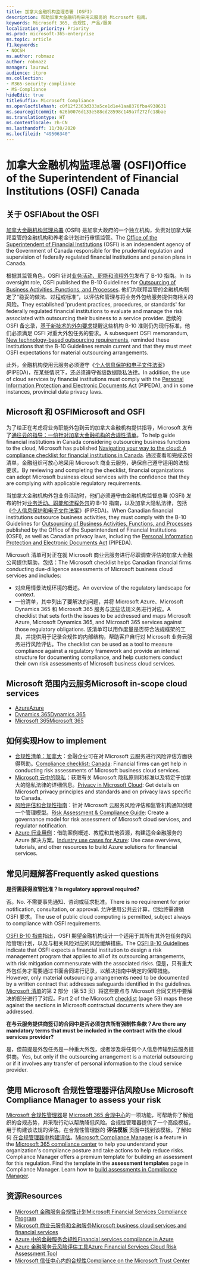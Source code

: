 ```yaml
---
title: 加拿大金融机构监理总署 (OSFI)
description: 帮助加拿大金融机构采用云服务的 Microsoft 指南。
keywords: Microsoft 365, 合规性, 产品/服务
localization_priority: Priority
ms.prod: microsoft-365-enterprise
ms.topic: article
f1.keywords:
- NOCSH
ms.author: robmazz
author: robmazz
manager: laurawi
audience: itpro
ms.collection:
- M365-security-compliance
- MS-Compliance
hideEdit: true
titleSuffix: Microsoft Compliance
ms.openlocfilehash: c0f12f2363d333a5ce1d1e41aa8376fba4938631
ms.sourcegitcommit: 626b0076d133e588cd28598c149a7f272fc18bae
ms.translationtype: HT
ms.contentlocale: zh-CN
ms.lasthandoff: 11/30/2020
ms.locfileid: "49506340"
---
```

# <a name="office-of-the-superintendent-of-financial-institutions-osfi-canada"></a><span data-ttu-id="848d7-104">加拿大金融机构监理总署 (OSFI)</span><span class="sxs-lookup"><span data-stu-id="848d7-104">Office of the Superintendent of Financial Institutions (OSFI) Canada</span></span>

## <a name="about-the-osfi"></a><span data-ttu-id="848d7-105">关于 OSFI</span><span class="sxs-lookup"><span data-stu-id="848d7-105">About the OSFI</span></span>

<span data-ttu-id="848d7-106">[加拿大金融机构监理总署](https://www.osfi-bsif.gc.ca/Eng/Pages/default.aspx) (OSFI) 是加拿大政府的一个独立机构，负责对加拿大联邦监管的金融机构和养老金计划进行审慎监管。</span><span class="sxs-lookup"><span data-stu-id="848d7-106">The [Office of the Superintendent of Financial Institutions](https://www.osfi-bsif.gc.ca/Eng/Pages/default.aspx) (OSFI) is an independent agency of the Government of Canada responsible for the prudential regulation and supervision of federally regulated financial institutions and pension plans in Canada.</span></span>

<span data-ttu-id="848d7-107">根据其监管角色，OSFI 针对[业务活动、职能和流程外包](https://www.osfi-bsif.gc.ca/Eng/fi-if/rg-ro/gdn-ort/gl-ld/Pages/b10.aspx)发布了 B-10 指南。</span><span class="sxs-lookup"><span data-stu-id="848d7-107">In its oversight role, OSFI published the B-10 Guidelines for [Outsourcing of Business Activities, Functions, and Processes](https://www.osfi-bsif.gc.ca/Eng/fi-if/rg-ro/gdn-ort/gl-ld/Pages/b10.aspx).</span></span> <span data-ttu-id="848d7-108">他们为联邦监管的金融机构制定了“稳妥的做法、过程或标准”，以评估和管理与将业务外包给服务提供商相关的风险。</span><span class="sxs-lookup"><span data-stu-id="848d7-108">They established 'prudent practices, procedures, or standards' for federally regulated financial institutions to evaluate and manage the risk associated with outsourcing their business to a service provider.</span></span> <span data-ttu-id="848d7-109">后续的 OSFI 备忘录，[基于新技术的外包要求](https://www.osfi-bsif.gc.ca/Eng/fi-if/rg-ro/gdn-ort/gl-ld/Pages/cldcmp.aspx)提醒这些机构 B-10 准则仍为现行标准，他们必须满足 OSFI 对重大外包任务的要求。</span><span class="sxs-lookup"><span data-stu-id="848d7-109">A subsequent OSFI memorandum, [New technology-based outsourcing requirements](https://www.osfi-bsif.gc.ca/Eng/fi-if/rg-ro/gdn-ort/gl-ld/Pages/cldcmp.aspx), reminded these institutions that the B-10 Guidelines remain current and that they must meet OSFI expectations for material outsourcing arrangements.</span></span>

<span data-ttu-id="848d7-110">此外，金融机构使用云服务必须遵守《[个人信息保护和电子文件法案](https://www.priv.gc.ca/en/privacy-topics/privacy-laws-in-canada/the-personal-information-protection-and-electronic-documents-act-pipeda/)》(PIPEDA)，在某些情况下，还必须遵守省级数据隐私法律。</span><span class="sxs-lookup"><span data-stu-id="848d7-110">In addition, the use of cloud services by financial institutions must comply with the [Personal Information Protection and Electronic Documents Act](https://www.priv.gc.ca/en/privacy-topics/privacy-laws-in-canada/the-personal-information-protection-and-electronic-documents-act-pipeda/) (PIPEDA), and in some instances, provincial data privacy laws.</span></span>

## <a name="microsoft-and-osfi"></a><span data-ttu-id="848d7-111">Microsoft 和 OSFI</span><span class="sxs-lookup"><span data-stu-id="848d7-111">Microsoft and OSFI</span></span>

<span data-ttu-id="848d7-112">为了给正在考虑将业务职能外包到云的加拿大金融机构提供指导，Microsoft 发布了[通往云的指导：一份针对加拿大金融机构的合规性清单](https://aka.ms/Azure-Canada-Compliance)。</span><span class="sxs-lookup"><span data-stu-id="848d7-112">To help guide financial institutions in Canada considering outsourcing business functions to the cloud, Microsoft has published [Navigating your way to the cloud: A compliance checklist for financial institutions in Canada](https://aka.ms/Azure-Canada-Compliance).</span></span> <span data-ttu-id="848d7-113">通过查看和完成这份清单，金融组织可放心地采用 Microsoft 商业云服务，确保自己遵守适用的法规要求。</span><span class="sxs-lookup"><span data-stu-id="848d7-113">By reviewing and completing the checklist, financial organizations can adopt Microsoft business cloud services with the confidence that they are complying with applicable regulatory requirements.</span></span>

<span data-ttu-id="848d7-114">当加拿大金融机构外包业务活动时，他们必须遵守由金融机构监督总署 (OSFI) 发布的针对[业务活动、职能和流程外包](https://www.osfi-bsif.gc.ca/Eng/fi-if/rg-ro/gdn-ort/gl-ld/Pages/b10.aspx)的 B-10 指南，以及加拿大隐私法律，包括《[个人信息保护和电子文件法案](https://www.priv.gc.ca/en/privacy-topics/privacy-laws-in-canada/the-personal-information-protection-and-electronic-documents-act-pipeda/)》(PIPEDA)。</span><span class="sxs-lookup"><span data-stu-id="848d7-114">When Canadian financial institutions outsource business activities, they must comply with the B-10 Guidelines for [Outsourcing of Business Activities, Functions, and Processes](https://www.osfi-bsif.gc.ca/Eng/fi-if/rg-ro/gdn-ort/gl-ld/Pages/b10.aspx) published by the Office of the Superintendent of Financial Institutions (OSFI), as well as Canadian privacy laws, including the [Personal Information Protection and Electronic Documents Act](https://www.priv.gc.ca/en/privacy-topics/privacy-laws-in-canada/the-personal-information-protection-and-electronic-documents-act-pipeda/) (PIPEDA).</span></span>

<span data-ttu-id="848d7-115">Microsoft 清单可对正在就 Microsoft 商业云服务进行尽职调查评估的加拿大金融公司提供帮助，包括：</span><span class="sxs-lookup"><span data-stu-id="848d7-115">The Microsoft checklist helps Canadian financial firms conducting due-diligence assessments of Microsoft business cloud services and includes:</span></span>

- <span data-ttu-id="848d7-116">对应用情景法规环境的概述。</span><span class="sxs-lookup"><span data-stu-id="848d7-116">An overview of the regulatory landscape for context.</span></span>
- <span data-ttu-id="848d7-117">一份清单，其中列出了要解决的问题，并将 Microsoft Azure、Microsoft Dynamics 365 和 Microsoft 365 服务与这些法规义务进行对应。</span><span class="sxs-lookup"><span data-stu-id="848d7-117">A checklist that sets forth the issues to be addressed and maps Microsoft Azure, Microsoft Dynamics 365, and Microsoft 365 services against those regulatory obligations.</span></span> <span data-ttu-id="848d7-118">该清单可以用作度量是否符合法规框架的工具，并提供用于记录合规性的内部结构，帮助客户自行对 Microsoft 业务云服务进行风险评估。</span><span class="sxs-lookup"><span data-stu-id="848d7-118">The checklist can be used as a tool to measure compliance against a regulatory framework and provide an internal structure for documenting compliance, and help customers conduct their own risk assessments of Microsoft business cloud services.</span></span>

## <a name="microsoft-in-scope-cloud-services"></a><span data-ttu-id="848d7-119">Microsoft 范围内云服务</span><span class="sxs-lookup"><span data-stu-id="848d7-119">Microsoft in-scope cloud services</span></span>

- [<span data-ttu-id="848d7-120">Azure</span><span class="sxs-lookup"><span data-stu-id="848d7-120">Azure</span></span>](https://aka.ms/AzureCompliance)
- [<span data-ttu-id="848d7-121">Dynamics 365</span><span class="sxs-lookup"><span data-stu-id="848d7-121">Dynamics 365</span></span>](https://aka.ms/d365-compliance-list)
- [<span data-ttu-id="848d7-122">Microsoft 365</span><span class="sxs-lookup"><span data-stu-id="848d7-122">Microsoft 365</span></span>](https://aka.ms/o365-compliance-framework)

## <a name="how-to-implement"></a><span data-ttu-id="848d7-123">如何实现</span><span class="sxs-lookup"><span data-stu-id="848d7-123">How to implement</span></span>

- <span data-ttu-id="848d7-124">[合规性清单：加拿大](https://aka.ms/Azure-Canada-Compliance)：金融企业可在对 Microsoft 云服务进行风险评估方面获得帮助。</span><span class="sxs-lookup"><span data-stu-id="848d7-124">[Compliance checklist: Canada](https://aka.ms/Azure-Canada-Compliance): Financial firms can get help in conducting risk assessments of Microsoft business cloud services.</span></span>
- <span data-ttu-id="848d7-125">[Microsoft 云中的隐私](https://aka.ms/MCSPrivacy)：获取有关 Microsoft 隐私原则和标准以及特定于加拿大的隐私法律的详细信息。</span><span class="sxs-lookup"><span data-stu-id="848d7-125">[Privacy in Microsoft Cloud](https://aka.ms/MCSPrivacy): Get details on Microsoft privacy principles and standards and on privacy laws specific to Canada.</span></span>
- <span data-ttu-id="848d7-126">[风险评估和合规性指南](https://aka.ms/RiskGovernanceGuide)：针对 Microsoft 云服务风险评估和监管机构通知创建一个管理模型。</span><span class="sxs-lookup"><span data-stu-id="848d7-126">[Risk Assessment & Compliance Guide](https://aka.ms/RiskGovernanceGuide): Create a governance model for risk assessment of Microsoft cloud services, and regulator notification.</span></span>
- <span data-ttu-id="848d7-127">[Azure 行业用例](https://docs.microsoft.com/azure/industry/financial/)：借助案例概述、教程和其他资源，构建适合金融服务的 Azure 解决方案。</span><span class="sxs-lookup"><span data-stu-id="848d7-127">[Industry use cases for Azure](https://docs.microsoft.com/azure/industry/financial/): Use case overviews, tutorials, and other resources to build Azure solutions for financial services.</span></span>

## <a name="frequently-asked-questions"></a><span data-ttu-id="848d7-128">常见问题解答</span><span class="sxs-lookup"><span data-stu-id="848d7-128">Frequently asked questions</span></span>

<span data-ttu-id="848d7-129">**是否需获得监管批准？**</span><span class="sxs-lookup"><span data-stu-id="848d7-129">**Is regulatory approval required?**</span></span>

<span data-ttu-id="848d7-130">否。</span><span class="sxs-lookup"><span data-stu-id="848d7-130">No.</span></span> <span data-ttu-id="848d7-131">不需要事先通知、咨询或征求批准。</span><span class="sxs-lookup"><span data-stu-id="848d7-131">There is no requirement for prior notification, consultation, or approval.</span></span> <span data-ttu-id="848d7-132">允许使用公共云计算，但始终需遵循 OSFI 要求。</span><span class="sxs-lookup"><span data-stu-id="848d7-132">The use of public cloud computing is permitted, subject always to compliance with OSFI requirements.</span></span>

<span data-ttu-id="848d7-133">[OSFI B-10 指南](https://www.osfi-bsif.gc.ca/Eng/fi-if/rg-ro/gdn-ort/gl-ld/Pages/b10.aspx)指出，OSFI 期望金融机构设计一个适用于其所有其外包任务的风险管理计划，以及与相关风险对应的风险缓解措施。</span><span class="sxs-lookup"><span data-stu-id="848d7-133">The [OSFI B-10 Guidelines](https://www.osfi-bsif.gc.ca/Eng/fi-if/rg-ro/gdn-ort/gl-ld/Pages/b10.aspx) indicate that OSFI expects a financial institution to design a risk management program that applies to all of its outsourcing arrangements, with risk mitigation commensurate with the associated risks.</span></span> <span data-ttu-id="848d7-134">但是，只有重大外包任务才需要通过书面合同进行记录，以解决指南中确定的保障措施。</span><span class="sxs-lookup"><span data-stu-id="848d7-134">However, only material outsourcing arrangements need to be documented by a written contract that addresses safeguards identified in the guidelines.</span></span> <span data-ttu-id="848d7-135">[Microsoft 清单](https://aka.ms/Azure-Canada-Compliance)的第 2 部分（第 53 页）将这些要点与 Microsoft 合同文档中要解决的部分进行了对应。</span><span class="sxs-lookup"><span data-stu-id="848d7-135">Part 2 of the Microsoft [checklist](https://aka.ms/Azure-Canada-Compliance) (page 53) maps these against the sections in Microsoft contractual documents where they are addressed.</span></span>

<span data-ttu-id="848d7-136">**在与云服务提供商签订的合同中是否必须包含所有强制性条款？**</span><span class="sxs-lookup"><span data-stu-id="848d7-136">**Are there any mandatory terms that must be included in the contract with the cloud services provider?**</span></span>

<span data-ttu-id="848d7-137">是，但前提是外包任务是一种重大外包，或者涉及将任何个人信息传输到云服务提供商。</span><span class="sxs-lookup"><span data-stu-id="848d7-137">Yes, but only if the outsourcing arrangement is a material outsourcing or if it involves any transfer of personal information to the cloud service provider.</span></span>

## <a name="use-microsoft-compliance-manager-to-assess-your-risk"></a><span data-ttu-id="848d7-138">使用 Microsoft 合规性管理器评估风险</span><span class="sxs-lookup"><span data-stu-id="848d7-138">Use Microsoft Compliance Manager to assess your risk</span></span>

<span data-ttu-id="848d7-p106">[Microsoft 合规性管理器](https://docs.microsoft.com/microsoft-365/compliance/compliance-manager)是 [Microsoft 365 合规中心](https://docs.microsoft.com/microsoft-365/compliance/microsoft-365-compliance-center)的一项功能，可帮助你了解组织的合规态势，并采取行动以帮助降低风险。合规性管理器提供了一个高级模板，用于构建该法规的评估。在合规性管理器的 **评估模板** 页面中找到该模板。了解如何 [在合规管理器中构建评估](https://docs.microsoft.com/microsoft-365/compliance/compliance-manager-assessments)。</span><span class="sxs-lookup"><span data-stu-id="848d7-p106">[Microsoft Compliance Manager](https://docs.microsoft.com/microsoft-365/compliance/compliance-manager) is a feature in the [Microsoft 365 compliance center](https://docs.microsoft.com/microsoft-365/compliance/microsoft-365-compliance-center) to help you understand your organization's compliance posture and take actions to help reduce risks. Compliance Manager offers a premium template for building an assessment for this regulation. Find the template in the **assessment templates** page in Compliance Manager. Learn how to [build assessments in Compliance Manager](https://docs.microsoft.com/microsoft-365/compliance/compliance-manager-assessments).</span></span>

## <a name="resources"></a><span data-ttu-id="848d7-143">资源</span><span class="sxs-lookup"><span data-stu-id="848d7-143">Resources</span></span>

- [<span data-ttu-id="848d7-144">Microsoft 金融服务合规性计划</span><span class="sxs-lookup"><span data-stu-id="848d7-144">Microsoft Financial Services Compliance Program</span></span>](https://aka.ms/FSCP-Print)
- [<span data-ttu-id="848d7-145">Microsoft 商业云服务和金融服务</span><span class="sxs-lookup"><span data-stu-id="848d7-145">Microsoft business cloud services and financial services</span></span>](https://www.microsoft.com/trustcenter/cloudservices/financialservices)
- [<span data-ttu-id="848d7-146">Azure 中的金融服务合规性</span><span class="sxs-lookup"><span data-stu-id="848d7-146">Financial services compliance in Azure</span></span>](https://azure.microsoft.com/resources/videos/azurecon-2015-financial-services-compliance-in-azure/)
- [<span data-ttu-id="848d7-147">Azure 金融服务云风险评估工具</span><span class="sxs-lookup"><span data-stu-id="848d7-147">Azure Financial Services Cloud Risk Assessment Tool</span></span>](https://aka.ms/FFIEC-CSDT)
- [<span data-ttu-id="848d7-148">Microsoft 信任中心内的合规性</span><span class="sxs-lookup"><span data-stu-id="848d7-148">Compliance on the Microsoft Trust Center</span></span>](https://www.microsoft.com/trust-center/compliance/compliance-overview)
